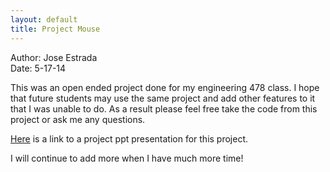 ```yaml
---
layout: default
title: Project Mouse
---
```

Author: Jose Estrada  
Date: 5-17-14

This was an open ended project done for my engineering 478 class. I hope that future students may use the same project and add other features to it that I was unable to do. As a result please feel free take the code from this project or ask me any questions.


[Here](https://www.dropbox.com/s/6mn2p8jto0kc1pl/Project_mouse.pptx) is a link to a project ppt presentation for this project.

I will continue to add more when I have much more time!
